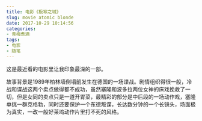 ```yaml
---
title: 电影《极寒之城》
slug: movie atomic blonde
date: 2017-10-29 10:14:56
categories:
- 青梅煮酒
tags:
- 电影
- 随笔
---
```

这是最近看的电影里让我印象最深的一部。

故事背景是1989年柏林墙倒塌前发生在德国的一场谍战。剧情组织得很一般，冷战和谍战这两个卖点做得都不成功，虽然塞隆和波多拉两位女神的床戏挽救了一切，但是女同的卖点只是一道开胃菜，最精彩的部分是中后段的一场动作戏，塞隆单挑一群克格勃，同时还要保护一个东德叛谍，长达数分钟的一个长镜头，场面极为真实，一改一般好莱坞动作片里打不死的风格。

